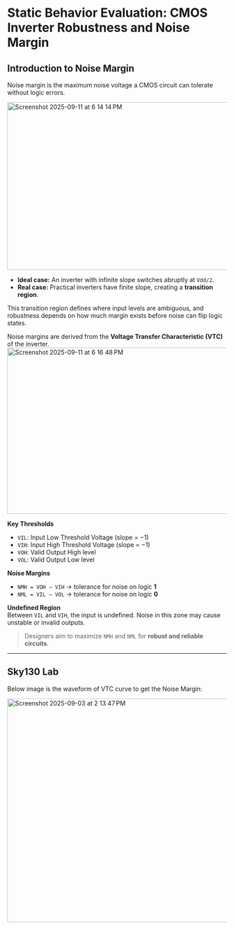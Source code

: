 # Static Behavior Evaluation: CMOS Inverter Robustness and Noise Margin

## Introduction to Noise Margin
Noise margin is the maximum noise voltage a CMOS circuit can tolerate without logic errors.

<img width="655" height="384" alt="Screenshot 2025-09-11 at 6 14 14 PM" src="https://github.com/user-attachments/assets/05c0c96b-71aa-4117-8971-2e6115d8586f" />

- **Ideal case:** An inverter with infinite slope switches abruptly at `Vdd/2`.
- **Real case:** Practical inverters have finite slope, creating a **transition region**.

This transition region defines where input levels are ambiguous, and robustness depends on how much margin exists before noise can flip logic states.

Noise margins are derived from the **Voltage Transfer Characteristic (VTC)** of the inverter.
<img width="655" height="381" alt="Screenshot 2025-09-11 at 6 16 48 PM" src="https://github.com/user-attachments/assets/af5a4f85-0a38-409a-8011-b4b2003c1118" />

**Key Thresholds**  
- `VIL`: Input Low Threshold Voltage (slope = −1)  
- `VIH`: Input High Threshold Voltage (slope = −1)  
- `VOH`: Valid Output High level  
- `VOL`: Valid Output Low level  

**Noise Margins**  
- `NMH = VOH − VIH` → tolerance for noise on logic **1**  
- `NML = VIL − VOL` → tolerance for noise on logic **0**

**Undefined Region**  
Between `VIL` and `VIH`, the input is undefined. Noise in this zone may cause unstable or invalid outputs.

> Designers aim to maximize `NMH` and `NML` for **robust and reliable circuits**.

---

## Sky130 Lab
Below image is the waveform of VTC curve to get the Noise Margin:

<img width="961" height="512" alt="Screenshot 2025-09-03 at 2 13 47 PM" src="https://github.com/user-attachments/assets/852876a3-aa84-41c2-ad1d-f7855ec0e3e4" />
